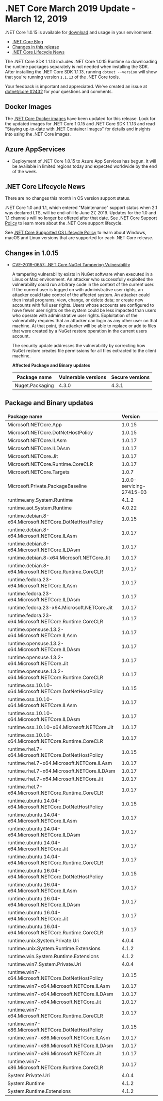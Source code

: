 # .NET Core March 2019 Update - March 12, 2019

.NET Core 1.0.15 is available for [download](1.0.15-download.md) and usage in your environment.

* [.NET Core Blog][dotnet-blog]
* [Changes in this release](#changes-in-1015)
* [.NET Core Lifecycle News](#net-core-lifecycle-news)

The .NET Core SDK 1.1.13 includes .NET Core 1.0.15 Runtime so downloading the runtime packages separately is not needed when installing the SDK. After installing the .NET Core SDK 1.1.13, running `dotnet --version` will show that you're running version `1.1.13` of the .NET Core tools.

Your feedback is important and appreciated. We've created an issue at [dotnet/core #2432](https://github.com/dotnet/core/issues/2432) for your questions and comments.

## Docker Images

The [.NET Core Docker images](https://hub.docker.com/r/microsoft/dotnet/) have been updated for this release. Look for the updated images for .NET Core 1.0.15 and .NET Core SDK 1.1.13 and read ["Staying up-to-date with .NET Container Images"](https://devblogs.microsoft.com/dotnet/staying-up-to-date-with-net-container-images/) for details and insights into using the .NET Core images.

## Azure AppServices

* Deployment of .NET Core 1.0.15 to Azure App Services has begun. It will be available in limited regions today and expected worldwide by the end of the week.

## .NET Core Lifecycle News

There are no changes this month in OS version support status.

.NET Core 1.0 and 1.1, which entered "Maintenance" support status when 2.1 was declared LTS, will be end-of-life June 27, 2019. Updates for the 1.0 and 1.1 channels will no longer be offered after that date. See [.NET Core Support Policy](https://dotnet.microsoft.com/platform/support/policy/dotnet-core) to learn more about the .NET Core support lifecycle.

See [.NET Core Supported OS Lifecycle Policy](https://github.com/dotnet/core/blob/main/os-lifecycle-policy.md) to learn about Windows, macOS and Linux versions that are supported for each .NET Core release.

## Changes in 1.0.15

* [CVE-2019-0657: .NET Core NuGet Tampering Vulnerability](https://msrc.microsoft.com/update-guide/vulnerability/CVE-2019-0757)

    A tampering vulnerability exists in NuGet software when executed in a Linux or Mac environment. An attacker who successfully exploited the vulnerability could run arbitrary code in the context of the current user. If the current user is logged on with administrative user rights, an attacker could take control of the affected system. An attacker could then install programs; view, change, or delete data; or create new accounts with full user rights. Users whose accounts are configured to have fewer user rights on the system could be less impacted than users who operate with administrative user rights. Exploitation of the vulnerability requires that an attacker can login as any other user on that machine. At that point, the attacker will be able to replace or add to files that were created by a NuGet restore operation in the current users account.

    The security update addresses the vulnerability by correcting how NuGet restore creates file permissions for all files extracted to the client machine.

    **Affected Package and Binary updates**

    Package name | Vulnerable versions | Secure versions
    ------------ | ------------------- | -------------------------
    Nuget.Packaging | 4.3.0 | 4.3.1

## Package and Binary updates

Package name | Version
:------------ | :-----------------
Microsoft.NETCore.App | 1.0.15
Microsoft.NETCore.DotNetHostPolicy | 1.0.15
Microsoft.NETCore.ILAsm | 1.0.17
Microsoft.NETCore.ILDAsm | 1.0.17
Microsoft.NETCore.Jit | 1.0.17
Microsoft.NETCore.Runtime.CoreCLR | 1.0.17
Microsoft.NETCore.Targets | 1.0.7
Microsoft.Private.PackageBaseline | 1.0.0-servicing-27415-03
runtime.any.System.Runtime | 4.1.2
runtime.aot.System.Runtime | 4.0.22
runtime.debian.8-x64.Microsoft.NETCore.DotNetHostPolicy | 1.0.15
runtime.debian.8-x64.Microsoft.NETCore.ILAsm | 1.0.17
runtime.debian.8-x64.Microsoft.NETCore.ILDAsm | 1.0.17
runtime.debian.8-x64.Microsoft.NETCore.Jit | 1.0.17
runtime.debian.8-x64.Microsoft.NETCore.Runtime.CoreCLR | 1.0.17
runtime.fedora.23-x64.Microsoft.NETCore.ILAsm | 1.0.17
runtime.fedora.23-x64.Microsoft.NETCore.ILDAsm | 1.0.17
runtime.fedora.23-x64.Microsoft.NETCore.Jit | 1.0.17
runtime.fedora.23-x64.Microsoft.NETCore.Runtime.CoreCLR | 1.0.17
runtime.opensuse.13.2-x64.Microsoft.NETCore.ILAsm | 1.0.17
runtime.opensuse.13.2-x64.Microsoft.NETCore.ILDAsm | 1.0.17
runtime.opensuse.13.2-x64.Microsoft.NETCore.Jit | 1.0.17
runtime.opensuse.13.2-x64.Microsoft.NETCore.Runtime.CoreCLR | 1.0.17
runtime.osx.10.10-x64.Microsoft.NETCore.DotNetHostPolicy | 1.0.15
runtime.osx.10.10-x64.Microsoft.NETCore.ILAsm | 1.0.17
runtime.osx.10.10-x64.Microsoft.NETCore.ILDAsm | 1.0.17
runtime.osx.10.10-x64.Microsoft.NETCore.Jit | 1.0.17
runtime.osx.10.10-x64.Microsoft.NETCore.Runtime.CoreCLR | 1.0.17
runtime.rhel.7-x64.Microsoft.NETCore.DotNetHostPolicy | 1.0.15
runtime.rhel.7-x64.Microsoft.NETCore.ILAsm | 1.0.17
runtime.rhel.7-x64.Microsoft.NETCore.ILDAsm | 1.0.17
runtime.rhel.7-x64.Microsoft.NETCore.Jit | 1.0.17
runtime.rhel.7-x64.Microsoft.NETCore.Runtime.CoreCLR | 1.0.17
runtime.ubuntu.14.04-x64.Microsoft.NETCore.DotNetHostPolicy | 1.0.15
runtime.ubuntu.14.04-x64.Microsoft.NETCore.ILAsm | 1.0.17
runtime.ubuntu.14.04-x64.Microsoft.NETCore.ILDAsm | 1.0.17
runtime.ubuntu.14.04-x64.Microsoft.NETCore.Jit | 1.0.17
runtime.ubuntu.14.04-x64.Microsoft.NETCore.Runtime.CoreCLR | 1.0.17
runtime.ubuntu.16.04-x64.Microsoft.NETCore.DotNetHostPolicy | 1.0.15
runtime.ubuntu.16.04-x64.Microsoft.NETCore.ILAsm | 1.0.17
runtime.ubuntu.16.04-x64.Microsoft.NETCore.ILDAsm | 1.0.17
runtime.ubuntu.16.04-x64.Microsoft.NETCore.Jit | 1.0.17
runtime.ubuntu.16.04-x64.Microsoft.NETCore.Runtime.CoreCLR | 1.0.17
runtime.unix.System.Private.Uri | 4.0.4
runtime.unix.System.Runtime.Extensions | 4.1.2
runtime.win.System.Runtime.Extensions | 4.1.2
runtime.win7.System.Private.Uri | 4.0.4
runtime.win7-x64.Microsoft.NETCore.DotNetHostPolicy | 1.0.15
runtime.win7-x64.Microsoft.NETCore.ILAsm | 1.0.17
runtime.win7-x64.Microsoft.NETCore.ILDAsm | 1.0.17
runtime.win7-x64.Microsoft.NETCore.Jit | 1.0.17
runtime.win7-x64.Microsoft.NETCore.Runtime.CoreCLR | 1.0.17
runtime.win7-x86.Microsoft.NETCore.DotNetHostPolicy | 1.0.15
runtime.win7-x86.Microsoft.NETCore.ILAsm | 1.0.17
runtime.win7-x86.Microsoft.NETCore.ILDAsm | 1.0.17
runtime.win7-x86.Microsoft.NETCore.Jit | 1.0.17
runtime.win7-x86.Microsoft.NETCore.Runtime.CoreCLR | 1.0.17
System.Private.Uri | 4.0.4
System.Runtime | 4.1.2
System.Runtime.Extensions | 4.1.2

[dotnet-blog]: https://devblogs.microsoft.com/dotnet/net-core-march-2019/
